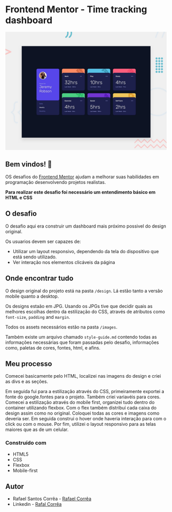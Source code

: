 # Frontend Mentor - Time tracking dashboard

![Design preview for the Time tracking dashboard coding challenge](./design/desktop-preview.jpg)

## Bem vindos! 👋

OS desafios do [Frontend Mentor](https://www.frontendmentor.io) ajudam a melhorar suas habilidades em programação desenvolvendo projetos realistas.

**Para realizar este desafio foi necessário um entendimento básico em HTML e CSS**

## O desafio

O desafio aqui era construir um dashboard mais próximo possivel do design original.

Os usuarios devem ser capazes de:

- Utilizar um layout responsivo, dependendo da tela do dispositivo que está sendo utilizado.
- Ver interação nos elementos clicáveis da página

## Onde encontrar tudo

O design original do projeto está na pasta `/design`. Lá estão tanto a versão mobile quanto a desktop.

Os designs estaão em JPG. Usando os JPGs tive que decidir quais as melhores escolhas dentro da estilização do CSS, através de atributos como `font-size`, `padding` and `margin`.

Todos os assets necessários estão na pasta `/images`.

Também existe um arquivo chamado `style-guide.md` contendo todas as informações necessárias que foram passadas pelo desafio, informações como, paletas de cores, fontes, html, e afins.

## Meu processo

Comecei basicamente pelo HTML, localizei nas imagens do design e criei as divs e as seções.

Em seguida fui para a estilização através do CSS, primeiramente exportei a fonte do google.fontes para o projeto. Também criei variavéis para cores.
Comecei a estilização através do mobile first, organizei tudo dentro do container utilizando flexbox. Com o flex também distribuí cada caixa do design assim como no original. Coloquei todas as cores e imagens como deveria ser. 
Em seguida construi o hover onde haveria interação para com o click ou com o mouse.
Por fim, utilizei o layout responsivo para as telas maiores que as de um celular.


### Construído com

- HTML5
- CSS
- Flexbox
- Mobile-first


## Autor

- Rafael Santos Corrêa - [Rafael Corrêa](https://github.com/Faelsc)
- Linkedin - [Rafal Corrêa](https://www.linkedin.com/in/correarafaelsantos/)
